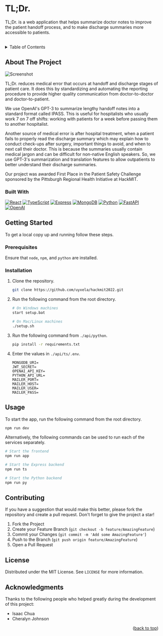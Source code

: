 <a name="readme-top"></a>

# TL;Dr.
TL;Dr. is a web application that helps summarize doctor notes to improve the patient handoff process, and to make discharge summaries more accessible to patients.

<br />
<details>
  <summary>Table of Contents</summary>
  <ol>
    <li>
      <a href="#about-the-project">About The Project</a>
      <ul>
        <li><a href="#built-with">Built With</a></li>
      </ul>
    </li>
    <li>
      <a href="#getting-started">Getting Started</a>
      <ul>
        <li><a href="#prerequisites">Prerequisites</a></li>
        <li><a href="#installation">Installation</a></li>
      </ul>
    </li>
    <li><a href="#usage">Usage</a></li>
    <li><a href="#contributing">Contributing</a></li>
    <li><a href="#license">License</a></li>
    <li><a href="#acknowledgments">Acknowledgments</a></li>
  </ol>
</details>

## About The Project

![Screenshot](https://github.com/uyxela/hackmit2022/blob/main/samples/screenshot.png?raw=true)

TL;Dr. reduces medical error that occurs at handoff and discharge stages of patient care. It does this by standardizing and automating the reporting procedure to provide higher quality communication from doctor-to-doctor and doctor-to-patient.

We use OpenAI's GPT-3 to summarize lengthy handoff notes into a standard format called IPASS. This is useful for hospitalists who usually work 7 on 7 off shifts: working with patients for a week before passing them to another hospitalist.

Another source of medical error is after hospital treatment, when a patient fails to properly read the discharge summary which may explain how to conduct check-ups after surgery, important things to avoid, and when to next call their doctor. This is because the summaries usually contain medical jargon and can be difficult for non-native English speakers. So, we use GPT-3's summarization and translation features to allow outpatients to better understand their discharge summaries.

Our project was awarded First Place in the Patient Safety Challenge sponsored by the Pittsburgh Regional Health Initiative at HackMIT.

### Built With

[![React][React]][React-url]
[![TypeScript][TypeScriptLang]][TS-url]
[![Express][Express]][Express-url]
[![MongoDB][MongoDB]][MongoDB-url]
[![Python][Python]][Python-url]
[![FastAPI][FastAPI]][FastAPI-url]
[![OpenAI][OpenAI]][OpenAI-url]

## Getting Started

To get a local copy up and running follow these steps.

### Prerequisites

Ensure that `node`, `npm`, and `python` are installed.

### Installation

1. Clone the repository.
   ```sh
   git clone https://github.com/uyxela/hackmit2022.git
   ```
2. Run the following command from the root directory.
   ```sh
   # On Windows machines
   start setup.bat

   # On Mac/Linux machines
   ./setup.sh
   ```
3. Run the following command from `./api/python`.
    ```sh
    pip install -r requirements.txt
    ```
3. Enter the values in `./api/ts/.env`.
   ```
   MONGODB_URI=
   JWT_SECRET=
   OPENAI_API_KEY=
   PYTHON_API_URL=
   MAILER_PORT=
   MAILER_HOST=
   MAILER_USER=
   MAILER_PASS=
   ```

## Usage

To start the app, run the following command from the root directory.
```sh
npm run dev
```
Alternatively, the following commands can be used to run each of the services separately.
```sh
# Start the frontend
npm run app

# Start the Express backend
npm run ts

# Start the Python backend
npm run py
```

## Contributing

If you have a suggestion that would make this better, please fork the repository and create a pull request. Don't forget to give the project a star!

1. Fork the Project
2. Create your Feature Branch (`git checkout -b feature/AmazingFeature`)
3. Commit your Changes (`git commit -m 'Add some AmazingFeature'`)
4. Push to the Branch (`git push origin feature/AmazingFeature`)
5. Open a Pull Request

## License

Distributed under the MIT License. See `LICENSE` for more information.

## Acknowledgments

Thanks to the following people who helped greatly during the development of this project:

* Isaac Chua
* Cheralyn Johnson

<p align="right">(<a href="#readme-top">back to top</a>)</p>

<!-- Links and images for the Built With section -->

[React]: https://img.shields.io/badge/React-20232A?style=for-the-badge&logo=react&logoColor=61DAFB
[React-url]: https://reactjs.org/

[TypeScriptLang]: https://img.shields.io/badge/TypeScript-3178c6?style=for-the-badge&logo=typescript&logoColor=white
[TS-url]: https://www.typescriptlang.org/

[Express]: https://img.shields.io/badge/Express-FFFFFF?style=for-the-badge&logo=express&logoColor=black
[Express-url]: https://expressjs.com/

[MongoDB]: https://img.shields.io/badge/MongoDB-4EA94B?style=for-the-badge&logo=mongodb&logoColor=white
[MongoDB-url]: https://www.mongodb.com/

[Python]: https://img.shields.io/badge/Python-2B5B84?style=for-the-badge&logo=python&logoColor=white
[Python-url]: https://www.python.org/

[FastAPI]: https://img.shields.io/badge/FastAPI-009485?style=for-the-badge&logo=fastapi&logoColor=white
[FastAPI-url]: https://fastapi.tiangolo.com/

[OpenAI]: https://img.shields.io/badge/OpenAI-000000?style=for-the-badge&logo=openai&logoColor=white
[OpenAI-url]: https://openai.com/
